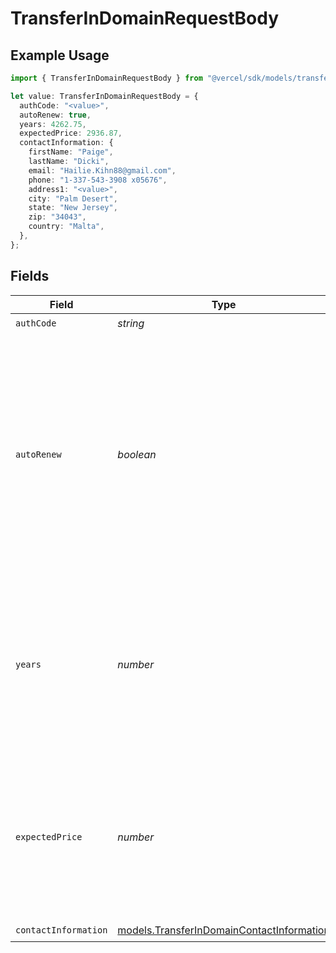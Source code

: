 # TransferInDomainRequestBody

## Example Usage

```typescript
import { TransferInDomainRequestBody } from "@vercel/sdk/models/transferindomainop.js";

let value: TransferInDomainRequestBody = {
  authCode: "<value>",
  autoRenew: true,
  years: 4262.75,
  expectedPrice: 2936.87,
  contactInformation: {
    firstName: "Paige",
    lastName: "Dicki",
    email: "Hailie.Kihn88@gmail.com",
    phone: "1-337-543-3908 x05676",
    address1: "<value>",
    city: "Palm Desert",
    state: "New Jersey",
    zip: "34043",
    country: "Malta",
  },
};
```

## Fields

| Field                                                                                                                                                                                                                                                                           | Type                                                                                                                                                                                                                                                                            | Required                                                                                                                                                                                                                                                                        | Description                                                                                                                                                                                                                                                                     |
| ------------------------------------------------------------------------------------------------------------------------------------------------------------------------------------------------------------------------------------------------------------------------------- | ------------------------------------------------------------------------------------------------------------------------------------------------------------------------------------------------------------------------------------------------------------------------------- | ------------------------------------------------------------------------------------------------------------------------------------------------------------------------------------------------------------------------------------------------------------------------------- | ------------------------------------------------------------------------------------------------------------------------------------------------------------------------------------------------------------------------------------------------------------------------------- |
| `authCode`                                                                                                                                                                                                                                                                      | *string*                                                                                                                                                                                                                                                                        | :heavy_check_mark:                                                                                                                                                                                                                                                              | N/A                                                                                                                                                                                                                                                                             |
| `autoRenew`                                                                                                                                                                                                                                                                     | *boolean*                                                                                                                                                                                                                                                                       | :heavy_check_mark:                                                                                                                                                                                                                                                              | Whether the domain should be auto-renewed before it expires. This can be configured later through the Vercel Dashboard or the [Update auto-renew for a domain](https://vercel.com/docs/rest-api/reference/endpoints/domains-registrar/update-auto-renew-for-a-domain) endpoint. |
| `years`                                                                                                                                                                                                                                                                         | *number*                                                                                                                                                                                                                                                                        | :heavy_check_mark:                                                                                                                                                                                                                                                              | The number of years to renew the domain for once it is transferred in. This must be a valid number of transfer years for the TLD.                                                                                                                                               |
| `expectedPrice`                                                                                                                                                                                                                                                                 | *number*                                                                                                                                                                                                                                                                        | :heavy_check_mark:                                                                                                                                                                                                                                                              | The expected price for the domain. Use the [Get price data for a domain](https://vercel.com/docs/rest-api/reference/endpoints/domains-registrar/get-price-data-for-a-domain) endpoint to retrieve the price data for a domain.                                                  |
| `contactInformation`                                                                                                                                                                                                                                                            | [models.TransferInDomainContactInformation](../models/transferindomaincontactinformation.md)                                                                                                                                                                                    | :heavy_check_mark:                                                                                                                                                                                                                                                              | N/A                                                                                                                                                                                                                                                                             |